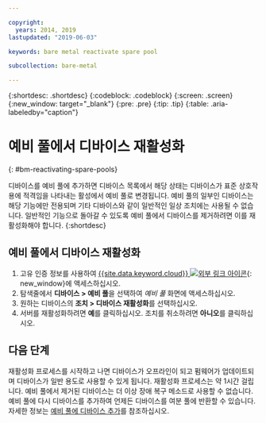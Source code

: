 ```yaml
---

copyright:
  years: 2014, 2019
lastupdated: "2019-06-03"

keywords: bare metal reactivate spare pool

subcollection: bare-metal

---
```


{:shortdesc: .shortdesc}
{:codeblock: .codeblock}
{:screen: .screen}
{:new_window: target="_blank"}
{:pre: .pre}
{:tip: .tip}
{:table: .aria-labeledby="caption"}


# 예비 풀에서 디바이스 재활성화
{: #bm-reactivating-spare-pools}

디바이스를 예비 풀에 추가하면 디바이스 목록에서 해당 상태는 디바이스가 표준 상호작용에 적격임을 나타내는 활성에서 예비 풀로 변경됩니다. 예비 풀의 일부인 디바이스는 해당 기능에만 전용되며 기타 디바이스와 같이 일반적인 일상 조치에는 사용될 수 없습니다. 일반적인 기능으로 돌아갈 수 있도록 예비 풀에서 디바이스를 제거하려면 이를 재활성화해야 합니다.
{:shortdesc}

## 예비 풀에서 디바이스 재활성화

1. 고유 인증 정보를 사용하여 [{{site.data.keyword.cloud}} ![외부 링크 아이콘](../icons/launch-glyph.svg "외부 링크 아이콘")](https://cloud.ibm.com/){: new_window}에 액세스하십시오.
2. 탐색줄에서 **디바이스 > 예비 풀**을 선택하여 *예비 풀* 화면에 액세스하십시오.
3. 원하는 디바이스의 **조치 > 디바이스 재활성화**를 선택하십시오.
4. 서버를 재활성화하려면 **예**를 클릭하십시오. 조치를 취소하려면 **아니오**를 클릭하십시오.

## 다음 단계
재활성화 프로세스를 시작하고 나면 디바이스가 오프라인이 되고 펌웨어가 업데이트되며 디바이스가 일반 용도로 사용할 수 있게 됩니다. 재활성화 프로세스는 약 1시간 걸립니다. 예비 풀에서 제거된 디바이스는 더 이상 장애 복구 메소드로 사용할 수 없습니다. 예비 풀에 다시 디바이스를 추가하여 언제든 디바이스를 여분 풀에 반환할 수 있습니다. 자세한 정보는 [예비 풀에 디바이스 추가](/docs/bare-metal?topic=bare-metal-adding-spare-pools#adding-spare-pools)를 참조하십시오.
